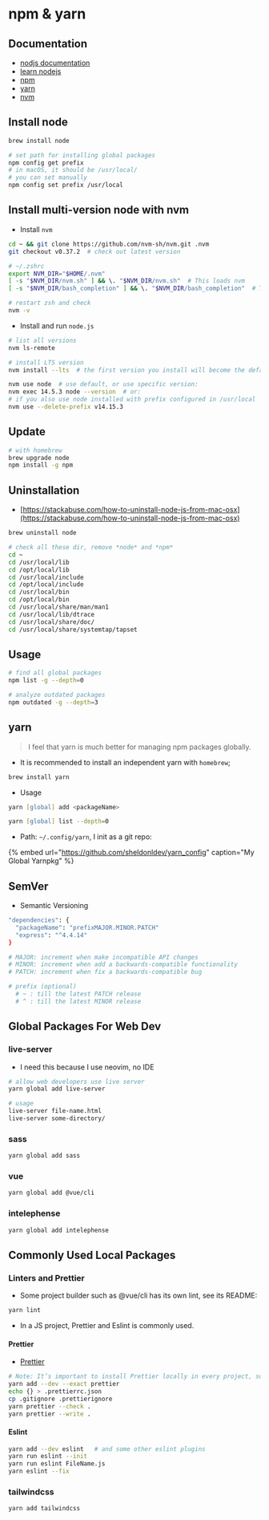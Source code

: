 # npm & yarn

## Documentation

- [nodjs documentation](https://nodejs.org/en/docs/guides/)
- [learn nodejs](https://nodejs.dev/learn/introduction-to-nodejs)
- [npm](https://npmjs.com/)
- [yarn](https://yarnpkg.com/)
- [nvm](https://github.com/nvm-sh/nvm)

## Install node

```zsh
brew install node

# set path for installing global packages
npm config get prefix
# in macOS, it should be /usr/local/
# you can set manually
npm config set prefix /usr/local
```

## Install multi-version node with nvm

- Install `nvm`

```zsh
cd ~ && git clone https://github.com/nvm-sh/nvm.git .nvm
git checkout v0.37.2  # check out latest version
```

```zsh
# ~/.zshrc
export NVM_DIR="$HOME/.nvm"
[ -s "$NVM_DIR/nvm.sh" ] && \. "$NVM_DIR/nvm.sh"  # This loads nvm
[ -s "$NVM_DIR/bash_completion" ] && \. "$NVM_DIR/bash_completion"  # This loads nvm bash_completion

# restart zsh and check
nvm -v
```

- Install and run `node.js`

```zsh
# list all versions
nvm ls-remote

# install LTS version
nvm install --lts  # the first version you install will become the default

nvm use node  # use default, or use specific version:
nvm exec 14.5.3 node --version  # or:
# if you also use node installed with prefix configured in /usr/local
nvm use --delete-prefix v14.15.3
```


## Update

```zsh
# with homebrew
brew upgrade node
npm install -g npm
```

## Uninstallation

- [https://stackabuse.com/how-to-uninstall-node-js-from-mac-osx](https://stackabuse.com/how-to-uninstall-node-js-from-mac-osx)

```zsh
brew uninstall node

# check all these dir, remove *node* and *npm*
cd ~
cd /usr/local/lib
cd /opt/local/lib
cd /usr/local/include
cd /opt/local/include
cd /usr/local/bin
cd /opt/local/bin
cd /usr/local/share/man/man1
cd /usr/local/lib/dtrace
cd /usr/local/share/doc/
cd /usr/local/share/systemtap/tapset
```

## Usage

```zsh
# find all global packages
npm list -g --depth=0

# analyze outdated packages
npm outdated -g --depth=3
```

## yarn

> I feel that yarn is much better for managing npm packages globally.

- It is recommended to install an independent yarn with `homebrew`;

```zsh
brew install yarn
```

- Usage

```zsh
yarn [global] add <packageName>

yarn [global] list --depth=0
```

- Path: `~/.config/yarn`, I init as a git repo:

{% embed url="https://github.com/sheldonldev/yarn_config" caption="My Global Yarnpkg" %}

## SemVer

- Semantic Versioning

```zsh
"dependencies": {
  "packageName": "prefixMAJOR.MINOR.PATCH"
  "express": "^4.4.14"
}

# MAJOR: increment when make incompatible API changes
# MINOR: increment when add a backwards-compatible functionality
# PATCH: increment when fix a backwards-compatible bug

# prefix (optional)
  # ~ : till the latest PATCH release
  # ^ : till the latest MINOR release
```

## Global Packages For Web Dev

### live-server

- I need this because I use neovim, no IDE

```zsh
# allow web developers use live server
yarn global add live-server

# usage
live-server file-name.html
live-server some-directory/
```

### sass

```zsh
yarn global add sass
```

### vue

```zsh
yarn global add @vue/cli
```


### intelephense

```zsh
yarn global add intelephense
```

## Commonly Used Local Packages

### Linters and Prettier

- Some project builder such as @vue/cli has its own lint, see its README:

```zsh
yarn lint
```

- In a JS project, Prettier and Eslint is commonly used.

#### Prettier
- [Prettier](https://prettier.io/docs/en/install.html)

```zsh
# Note: It’s important to install Prettier locally in every project, so each project gets the correct Prettier version.
yarn add --dev --exact prettier
echo {} > .prettierrc.json
cp .gitignore .prettierignore
yarn prettier --check .
yarn prettier --write .
```

#### Eslint

```zsh
yarn add --dev eslint   # and some other eslint plugins
yarn run eslint --init
yarn run eslint FileName.js
yarn eslint --fix
```

### tailwindcss

```zsh
yarn add tailwindcss
```

